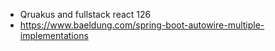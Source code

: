 - Qruakus and fullstack react 126
- https://www.baeldung.com/spring-boot-autowire-multiple-implementations
